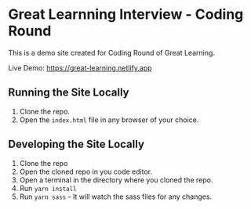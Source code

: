 # Great Learnning Interview - Coding Round

This is a demo site created for Coding Round of Great Learning.

Live Demo: https://great-learning.netlify.app

## Running the Site Locally

1. Clone the repo.
2. Open the `index.html` file in any browser of your choice.

## Developing the Site Locally

1. Clone the repo
2. Open the cloned repo in you code editor.
3. Open a terminal in the directory where you cloned the repo.
4. Run `yarn install`
5. Run `yarn sass` - It will watch the sass files for any changes.
 

